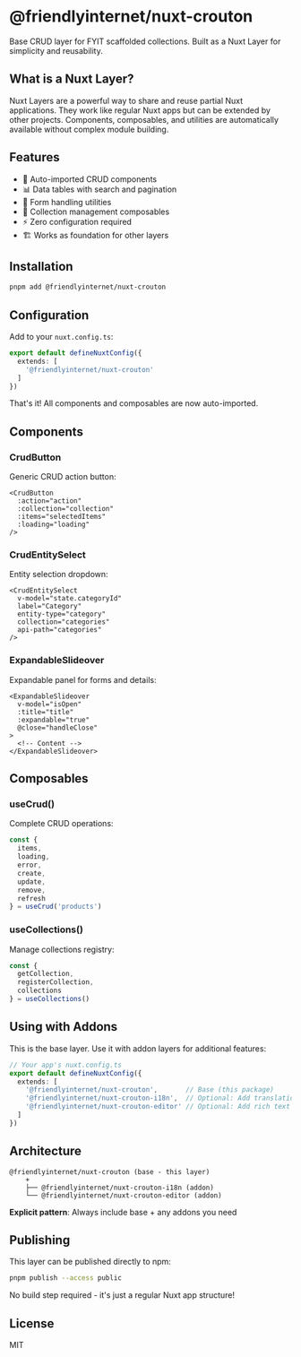 # @friendlyinternet/nuxt-crouton

Base CRUD layer for FYIT scaffolded collections. Built as a Nuxt Layer for simplicity and reusability.

## What is a Nuxt Layer?

Nuxt Layers are a powerful way to share and reuse partial Nuxt applications. They work like regular Nuxt apps but can be extended by other projects. Components, composables, and utilities are automatically available without complex module building.

## Features

- 🎯 Auto-imported CRUD components
- 📊 Data tables with search and pagination
- 📝 Form handling utilities
- 🔄 Collection management composables
- ⚡ Zero configuration required
- 🏗️ Works as foundation for other layers

## Installation

```bash
pnpm add @friendlyinternet/nuxt-crouton
```

## Configuration

Add to your `nuxt.config.ts`:

```typescript
export default defineNuxtConfig({
  extends: [
    '@friendlyinternet/nuxt-crouton'
  ]
})
```

That's it! All components and composables are now auto-imported.

## Components

### CrudButton
Generic CRUD action button:
```vue
<CrudButton
  :action="action"
  :collection="collection"
  :items="selectedItems"
  :loading="loading"
/>
```

### CrudEntitySelect
Entity selection dropdown:
```vue
<CrudEntitySelect
  v-model="state.categoryId"
  label="Category"
  entity-type="category"
  collection="categories"
  api-path="categories"
/>
```

### ExpandableSlideover
Expandable panel for forms and details:
```vue
<ExpandableSlideover
  v-model="isOpen"
  :title="title"
  :expandable="true"
  @close="handleClose"
>
  <!-- Content -->
</ExpandableSlideover>
```

## Composables

### useCrud()
Complete CRUD operations:
```typescript
const {
  items,
  loading,
  error,
  create,
  update,
  remove,
  refresh
} = useCrud('products')
```

### useCollections()
Manage collections registry:
```typescript
const {
  getCollection,
  registerCollection,
  collections
} = useCollections()
```

## Using with Addons

This is the base layer. Use it with addon layers for additional features:

```typescript
// Your app's nuxt.config.ts
export default defineNuxtConfig({
  extends: [
    '@friendlyinternet/nuxt-crouton',       // Base (this package)
    '@friendlyinternet/nuxt-crouton-i18n',  // Optional: Add translations
    '@friendlyinternet/nuxt-crouton-editor' // Optional: Add rich text editor
  ]
})
```

## Architecture

```
@friendlyinternet/nuxt-crouton (base - this layer)
    +
    ├── @friendlyinternet/nuxt-crouton-i18n (addon)
    └── @friendlyinternet/nuxt-crouton-editor (addon)
```

**Explicit pattern**: Always include base + any addons you need

## Publishing

This layer can be published directly to npm:

```bash
pnpm publish --access public
```

No build step required - it's just a regular Nuxt app structure!

## License

MIT